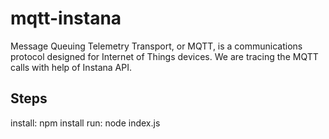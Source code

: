 # mqtt-instana

Message Queuing Telemetry Transport, or MQTT, is a communications protocol designed for Internet of Things devices. We are tracing the MQTT calls with help of Instana API. 


## Steps
install: npm install
run: node index.js

